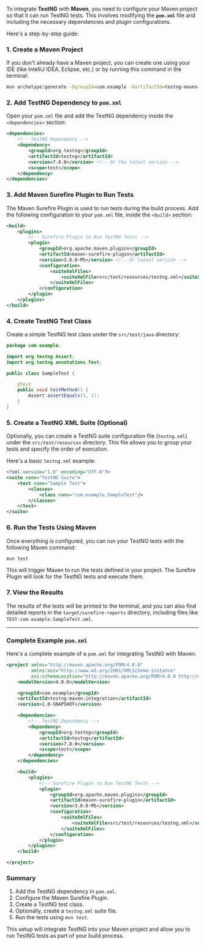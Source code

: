 To integrate **TestNG** with **Maven**, you need to configure your Maven project so that it can run TestNG tests. This involves modifying the **`pom.xml`** file and including the necessary dependencies and plugin configurations.

Here's a step-by-step guide:

### 1. **Create a Maven Project**
If you don't already have a Maven project, you can create one using your IDE (like IntelliJ IDEA, Eclipse, etc.) or by running this command in the terminal:
```bash
mvn archetype:generate -DgroupId=com.example -DartifactId=testng-maven-integration -DarchetypeArtifactId=maven-archetype-quickstart -DinteractiveMode=false
```

### 2. **Add TestNG Dependency to `pom.xml`**
Open your `pom.xml` file and add the TestNG dependency inside the `<dependencies>` section:

```xml
<dependencies>
    <!-- TestNG Dependency -->
    <dependency>
        <groupId>org.testng</groupId>
        <artifactId>testng</artifactId>
        <version>7.8.0</version> <!-- Or the latest version -->
        <scope>test</scope>
    </dependency>
</dependencies>
```

### 3. **Add Maven Surefire Plugin to Run Tests**
The Maven Surefire Plugin is used to run tests during the build process. Add the following configuration to your `pom.xml` file, inside the `<build>` section:

```xml
<build>
    <plugins>
        <!-- Surefire Plugin to Run TestNG Tests -->
        <plugin>
            <groupId>org.apache.maven.plugins</groupId>
            <artifactId>maven-surefire-plugin</artifactId>
            <version>3.0.0-M5</version> <!-- Or latest version -->
            <configuration>
                <suiteXmlFiles>
                    <suiteXmlFile>src/test/resources/testng.xml</suiteXmlFile> <!-- Optional: Specify the path to your TestNG suite -->
                </suiteXmlFiles>
            </configuration>
        </plugin>
    </plugins>
</build>
```

### 4. **Create TestNG Test Class**
Create a simple TestNG test class under the `src/test/java` directory:

```java
package com.example;

import org.testng.Assert;
import org.testng.annotations.Test;

public class SampleTest {

    @Test
    public void testMethod() {
        Assert.assertEquals(1, 1);
    }
}
```

### 5. **Create a TestNG XML Suite (Optional)**
Optionally, you can create a TestNG suite configuration file (`testng.xml`) under the `src/test/resources` directory. This file allows you to group your tests and specify the order of execution.

Here's a basic `testng.xml` example:

```xml
<?xml version="1.0" encoding="UTF-8"?>
<suite name="TestNG Suite">
    <test name="Sample Test">
        <classes>
            <class name="com.example.SampleTest"/>
        </classes>
    </test>
</suite>
```

### 6. **Run the Tests Using Maven**
Once everything is configured, you can run your TestNG tests with the following Maven command:

```bash
mvn test
```

This will trigger Maven to run the tests defined in your project. The Surefire Plugin will look for the TestNG tests and execute them.

### 7. **View the Results**
The results of the tests will be printed to the terminal, and you can also find detailed reports in the `target/surefire-reports` directory, including files like `TEST-com.example.SampleTest.xml`.

---

### Complete Example `pom.xml`

Here's a complete example of a `pom.xml` for integrating TestNG with Maven:

```xml
<project xmlns="http://maven.apache.org/POM/4.0.0"
         xmlns:xsi="http://www.w3.org/2001/XMLSchema-instance"
         xsi:schemaLocation="http://maven.apache.org/POM/4.0.0 http://maven.apache.org/xsd/maven-4.0.0.xsd">
    <modelVersion>4.0.0</modelVersion>

    <groupId>com.example</groupId>
    <artifactId>testng-maven-integration</artifactId>
    <version>1.0-SNAPSHOT</version>

    <dependencies>
        <!-- TestNG Dependency -->
        <dependency>
            <groupId>org.testng</groupId>
            <artifactId>testng</artifactId>
            <version>7.8.0</version>
            <scope>test</scope>
        </dependency>
    </dependencies>

    <build>
        <plugins>
            <!-- Surefire Plugin to Run TestNG Tests -->
            <plugin>
                <groupId>org.apache.maven.plugins</groupId>
                <artifactId>maven-surefire-plugin</artifactId>
                <version>3.0.0-M5</version>
                <configuration>
                    <suiteXmlFiles>
                        <suiteXmlFile>src/test/resources/testng.xml</suiteXmlFile> <!-- Optional -->
                    </suiteXmlFiles>
                </configuration>
            </plugin>
        </plugins>
    </build>

</project>
```

### Summary
1. Add the TestNG dependency in `pom.xml`.
2. Configure the Maven Surefire Plugin.
3. Create a TestNG test class.
4. Optionally, create a `testng.xml` suite file.
5. Run the tests using `mvn test`.

This setup will integrate TestNG into your Maven project and allow you to run TestNG tests as part of your build process.
